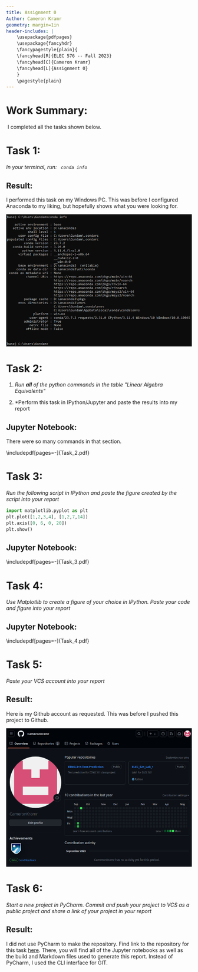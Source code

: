 ```yaml
---
title: Assignment 0
Author: Cameron Kramr
geometry: margin=1in
header-includes: |
	\usepackage{pdfpages}
	\usepackage{fancyhdr} 
	\fancypagestyle{plain}{ 
	\fancyhead[R]{ELEC 576 -- Fall 2023}
	\fancyhead[C]{Cameron Kramr}
	\fancyhead[L]{Assignment 0}
	}
	\pagestyle{plain}
---
```

# Work Summary:

​	I completed all the tasks shown below. 

# Task 1:

*In your terminal, run: ``` conda info```*

## Result:

I performed this task on my Windows PC. This was before I configured Anaconda to my liking, but hopefully shows what you were looking for.

![CondaInfo](assets/image-20230912160428290.png)

# Task 2:
1. *Run **all** of the python commands in the table "Linear Algebra Equivalents"*  

2. *Perform this task in IPython/Jupyter and paste the results into my report

## Jupyter Notebook:

There were so many commands in that section.

\includepdf[pages=-]{Task_2.pdf}

# Task 3:
*Run the following script in IPython and paste the figure created by the script into your report*

``` python
import matplotlib.pyplot as plt
plt.plot([1,2,3,4], [1,2,7,14])
plt.axis([0, 6, 0, 20])
plt.show()
```


## Jupyter Notebook:

\includepdf[pages=-]{Task_3.pdf}

# Task 4:

*Use Matplotlib to create a figure of your choice in IPython. Paste your code and figure into your report*

## Jupyter Notebook:

\includepdf[pages=-]{Task_4.pdf}

# Task 5:
*Paste your VCS account into your report*

## Result:

Here is my Github account as requested. This was before I pushed this project to Github.

![GitHub VSC account profile page](assets/Pasted%20image%2020230906124425.png)

# Task 6:
*Start a new project in PyCharm. Commit and push your project to VCS as a public project and share a link of your project in your report*

## Result:

I did not use PyCharm to make the repository. Find link to the repository for this task [here](https://github.com/CameronKramr/ELEC_576_A0). There, you will find all of the Jupyter notebooks as well as the build and Markdown files used to generate this report. Instead of PyCharm, I used the CLI interface for GIT.
